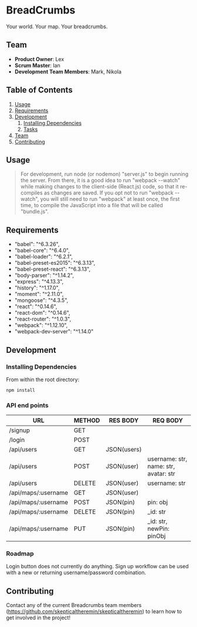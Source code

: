 # BreadCrumbs

Your world. Your map. Your breadcrumbs.

## Team

  - __Product Owner__: Lex
  - __Scrum Master__: Ian
  - __Development Team Members__: Mark, Nikola

## Table of Contents

1. [Usage](#Usage)
1. [Requirements](#requirements)
1. [Development](#development)
    1. [Installing Dependencies](#installing-dependencies)
    1. [Tasks](#tasks)
1. [Team](#team)
1. [Contributing](#contributing)

## Usage

> For development, run node (or nodemon) "server.js" to begin running the server. From there, it is a good idea to run "webpack --watch" while making changes to the client-side (React.js) code, so that it re-compiles as changes are saved. If you opt not to run "webpack --watch", you will still need to run "webpack" at least once, the first time, to compile the JavaScript into a file that will be called "bundle.js".

## Requirements

- "babel": "^6.3.26",
- "babel-core": "^6.4.0",
- "babel-loader": "^6.2.1",
- "babel-preset-es2015": "^6.3.13",
- "babel-preset-react": "^6.3.13",
- "body-parser": "^1.14.2",
- "express": "^4.13.3",
- "history": "^1.17.0",
- "moment": "^2.11.0",
- "mongoose": "^4.3.5",
- "react": "^0.14.6",
- "react-dom": "^0.14.6",
- "react-router": "^1.0.3",
- "webpack": "^1.12.10",
- "webpack-dev-server": "^1.14.0"

## Development

### Installing Dependencies

From within the root directory:

```sh
npm install
```
### API end points
|URL|METHOD|RES BODY|REQ BODY|
|---|---|---|---|
|/signup|GET|   |   |
|/login|POST|   |   |
|/api/users|GET|JSON(users)|   |
|/api/users|POST|JSON(user)|username: str, name: str, avatar: str|
|/api/users|DELETE|JSON(user)|username: str|
|/api/maps/:username|GET|JSON(user)|   |
|/api/maps/:username|POST|JSON(pin)|pin: obj|
|/api/maps/:username|DELETE|JSON(pin)|_id: str|
|/api/maps/:username|PUT|JSON(pin)|_id: str, newPin: pinObj|

### Roadmap

Login button does not currently do anything. Sign up workflow can be used with a new or returning username/password combination.


## Contributing

Contact any of the current Breadcrumbs team members (https://github.com/skepticaltheremin/skepticaltheremin) to learn how to get involved in the project!
